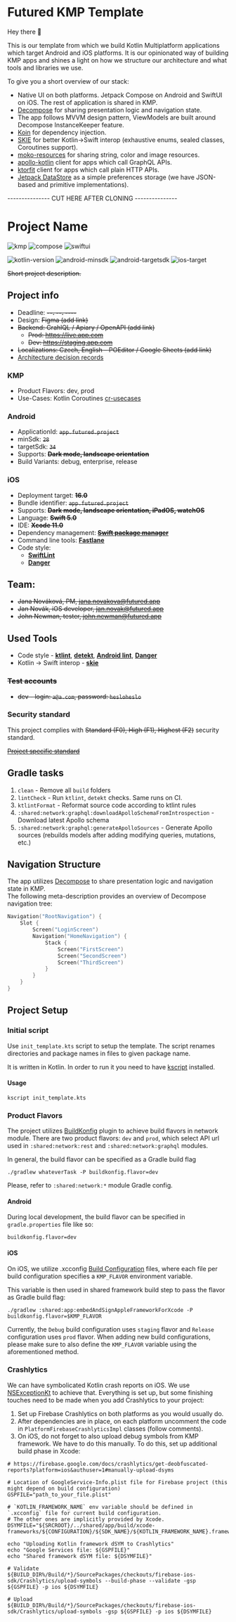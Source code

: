 # Futured KMP Template

Hey there 👋

This is our template from which we build Kotlin Multiplatform applications which target Android and iOS platforms.
It is our opinionated way of building KMP apps and shines a light on how we structure our architecture and what tools and libraries we use.

To give you a short overview of our stack:

- Native UI on both platforms. Jetpack Compose on Android and SwiftUI on iOS. The rest of application is shared in KMP.
- [Decompose](https://github.com/arkivanov/Decompose) for sharing presentation logic and navigation state.
- The app follows MVVM design pattern, ViewModels are built around Decompose InstanceKeeper feature.
- [Koin](https://insert-koin.io/) for dependency injection.
- [SKIE](https://skie.touchlab.co/) for better Kotlin->Swift interop (exhaustive enums, sealed classes, Coroutines support).
- [moko-resources](https://github.com/icerockdev/moko-resources) for sharing string, color and image resources.
- [apollo-kotlin](https://github.com/apollographql/apollo-kotlin) client for apps which call GraphQL APIs.
- [ktorfit](https://github.com/Foso/Ktorfit) client for apps which call plain HTTP APIs.
- [Jetpack DataStore](https://developer.android.com/jetpack/androidx/releases/datastore) as a simple preferences storage (we have JSON-based and primitive implementations).

--------------- CUT HERE AFTER CLONING ---------------

# Project Name

![kmp](https://img.shields.io/badge/multiplatform-%237F52FF.svg?style=for-the-badge&logo=kotlin&logoColor=white)
![compose](https://img.shields.io/badge/jetpack_compose-2bab6b.svg?style=for-the-badge&logo=android&logoColor=white)
![swiftui](https://img.shields.io/badge/swiftui-%23000000.svg?style=for-the-badge&logo=swift&logoColor=white)

![kotlin-version](https://img.shields.io/badge/kotlin-1.9.20-%237F52FF.svg?style=flat-square&logo=kotlin&logoColor=white)
![android-minsdk](https://img.shields.io/badge/minsdk-29-2bab6b.svg?style=flat-square&logo=android&logoColor=white)
![android-targetsdk](https://img.shields.io/badge/targetsdk-34-2bab6b.svg?style=flat-square&logo=android&logoColor=white)
![ios-target](https://img.shields.io/badge/target-16.0-%23000000.svg?style=flat-square&logo=apple&logoColor=white)

~~Short project description.~~

## Project info

- Deadline: ~~**--. --. ----**~~
- Design: ~~Figma (add link)~~
- ~~Backend: GrahlQL / Apiary / OpenAPI (add link)~~
  - ~~Prod: https://live.app.com~~
  - ~~Dev: https://staging.app.com~~
- ~~Localizations: Czech, English – POEditor / Google Sheets (add link)~~
- [Architecture decision records](doc/adr/README.md)

### KMP
- Product Flavors: dev, prod
- Use-Cases: Kotlin Coroutines [cr-usecases](https://github.com/futuredapp/arkitekt)

### Android
- ApplicationId: ~~`app.futured.project`~~
- minSdk: ~~`28`~~
- targetSdk: ~~`34`~~
- Supports: ~~**Dark mode, landscape orientation**~~
- Build Variants: debug, enterprise, release

### iOS
- Deployment target: ~~**16.0**~~
- Bundle identifier: ~~`app.futured.project`~~
- Supports: ~~**Dark mode, landscape orientation, iPadOS, watchOS**~~
- Language: ~~**Swift 5.0**~~
- IDE: ~~**Xcode 11.0**~~
- Dependency management: ~~**[Swift package manager](https://swift.org/package-manager/)**~~
- Command line tools: **[Fastlane](https://docs.fastlane.tools)**
- Code style:
  - **[SwiftLint](https://swift.org/package-manager/)**
  - **[Danger](https://github.com/futuredapp/danger)**

## Team:

- ~~Jana Nováková, PM, <jana.novakova@futured.app>~~
- ~~Jan Novák, iOS developer, <jan.novak@futured.app>~~
- ~~John Newman, tester, <john.newman@futured.app>~~

## Used Tools

- Code style - **[ktlint](https://ktlint.github.io/)**, **[detekt](https://arturbosch.github.io/detekt/)**, **[Android lint](http://tools.android.com/tips/lint)**, **[Danger](https://github.com/futuredapp/danger)**
- Kotlin -> Swift interop - **[skie](https://skie.touchlab.co/)**

### ~~Test accounts~~

- ~~dev - login: `a@a.com`, password: `hesloheslo`~~

### Security standard

This project complies with ~~Standard (F0), High (F1), Highest (F2)~~ security standard.

~~[Project specific standard](www.notion.so)~~

## Gradle tasks

1. `clean` - Remove all `build` folders
2. `lintCheck` - Run `ktlint`, `detekt` checks. Same runs on CI.
3. `ktlintFormat` - Reformat source code according to ktlint rules
4. `:shared:network:graphql:downloadApolloSchemaFromIntrospection` - Download latest Apollo schema
5. `:shared:network:graphql:generateApolloSources` - Generate Apollo sources (rebuilds models after adding modifying queries, mutations, etc.)

## Navigation Structure

The app utilizes [Decompose](https://arkivanov.github.io/Decompose/) to share presentation logic and navigation state in KMP.  
The following meta-description provides an overview of Decompose navigation tree:

```kotlin
Navigation("RootNavigation") {
    Slot {
        Screen("LoginScreen")
        Navigation("HomeNavigation") {
            Stack {
                Screen("FirstScreen")
                Screen("SecondScreen")
                Screen("ThirdScreen")
            }
        }
    }
}
```

## Project Setup

### Initial script

Use `init_template.kts` script to setup the template. 
The script renames directories and package names in files to given package name.

It is written in Kotlin. In order to run it you need to have [kscript](https://github.com/kscripting/kscript) installed.
#### Usage
```shell
kscript init_template.kts
```

### Product Flavors

The project utilizes [BuildKonfig](https://github.com/yshrsmz/BuildKonfig) plugin to achieve build flavors in network module.
There are two product flavors: `dev` and `prod`, which select API url used in `:shared:network:rest` and `:shared:network:graphql` modules.

In general, the build flavor can be specified as a Gradle build flag
```shell
./gradlew whateverTask -P buildkonfig.flavor=dev
```

Please, refer to `:shared:network:*` module Gradle config.

#### Android

During local development, the build flavor can be specified in `gradle.properties` file like so:
```properties
buildkonfig.flavor=dev
```

#### iOS

On iOS, we utilize .xcconfig [Build Configuration](https://www.kodeco.com/21441177-building-your-app-using-build-configurations-and-xcconfig) files,
where each file per build configuration specifies a `KMP_FLAVOR` environment variable.

This variable is then used in shared framework build step to pass the flavor as Gradle build flag:
```shell
./gradlew :shared:app:embedAndSignAppleFrameworkForXcode -P buildkonfig.flavor=$KMP_FLAVOR
```

Currently, the `Debug` build configuration uses `staging` flavor and `Release` configuration uses `prod` flavor.
When adding new build configurations, please make sure to also define the `KMP_FLAVOR` variable using the aforementioned method.

### Crashlytics

We can have symbolicated Kotlin crash reports on iOS.
We use [NSExceptionKt](https://github.com/rickclephas/NSExceptionKt) to achieve that.
Everything is set up, but some finishing touches need to be made when you add Crashlytics to your project:

1. Set up Firebase Crashlytics on both platforms as you would usually do.
2. After dependencies are in place, on each platform uncomment the code in `PlatformFirebaseCrashlyticsImpl` classes (follow comments).
3. On iOS, do not forget to also upload debug symbols from KMP framework. We have to do this manually. To do this, set up additional build phase in Xcode:

```shell
# https://firebase.google.com/docs/crashlytics/get-deobfuscated-reports?platform=ios&authuser=1#manually-upload-dsyms

# Location of GoogleService-Info.plist file for Firebase project (this might depend on build configuration)
GSPFILE="path_to_your_file.plist"

# `KOTLIN_FRAMEWORK_NAME` env variable should be defined in `.xcconfig` file for current build configuration.
# The other ones are implicitly provided by Xcode.
DSYMFILE="${SRCROOT}/../shared/app/build/xcode-frameworks/${CONFIGURATION}/${SDK_NAME}/${KOTLIN_FRAMEWORK_NAME}.framework.dSYM"

echo "Uploading Kotlin framework dSYM to Crashlytics"
echo "Google Services file: ${GSPFILE}"
echo "Shared framework dSYM file: ${DSYMFILE}"

# Validate
${BUILD_DIR%/Build/*}/SourcePackages/checkouts/firebase-ios-sdk/Crashlytics/upload-symbols --build-phase --validate -gsp ${GSPFILE} -p ios ${DSYMFILE}

# Upload
${BUILD_DIR%/Build/*}/SourcePackages/checkouts/firebase-ios-sdk/Crashlytics/upload-symbols -gsp ${GSPFILE} -p ios ${DSYMFILE}
```
